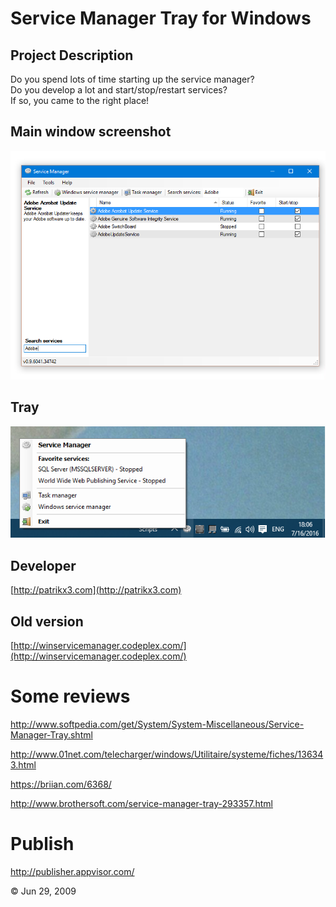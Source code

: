 # Service Manager Tray for Windows
  
## Project Description
Do you spend lots of time starting up the service manager?  
Do you develop a lot and start/stop/restart services?  
If so, you came to the right place!  

## Main window screenshot
![Main window screenshot](Artifacts/window.png)

## Tray
![Tray](Artifacts/tray.png)

## Developer
[http://patrikx3.com](http://patrikx3.com)

## Old version
[http://winservicemanager.codeplex.com/](http://winservicemanager.codeplex.com/)

# Some reviews
http://www.softpedia.com/get/System/System-Miscellaneous/Service-Manager-Tray.shtml

http://www.01net.com/telecharger/windows/Utilitaire/systeme/fiches/136343.html

https://briian.com/6368/

http://www.brothersoft.com/service-manager-tray-293357.html

# Publish 

http://publisher.appvisor.com/


&copy; Jun 29, 2009
